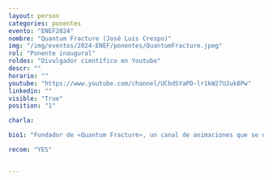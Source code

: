 ```yaml
---
layout: person
categories: ponentes
evento: "ENEF2024"
nombre: "Quantum Fracture (José Luis Crespo)"
img: "/img/eventos/2024-ENEF/ponentes/QuantumFracture.jpeg"
rol: "Ponente inaugural"
roldes: "Divulgador científico en Youtube"
descr: ""
horario: ""
youtube: "https://www.youtube.com/channel/UCbdSYaPD-lr1kW27UJuk8Pw"
linkedin: ""
visible: "True"
position: "1"

charla: 

bio1: "Fundador de «Quantum Fracture», un canal de animaciones que se dedica a mostrar lo increíblemente loco (y cuántico) que es el Universo. Actualmente el canal de YouTube tiene alrededor de tres millones y medio de suscriptores, siendo uno de los más importantes de la divulgación científica de habla hispana."

recom: "YES"


---
```

